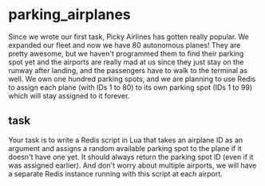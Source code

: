 # parking_airplanes
Since we wrote our first task, Picky Airlines has gotten really popular. We expanded our fleet
and now we have 80 autonomous planes! They are pretty awesome, but we haven't
programmed them to find their parking spot yet and the airports are really mad at us since they
just stay on the runway after landing, and the passengers have to walk to the terminal as well.
We own one hundred parking spots, and we are planning to use Redis to assign each plane
(with IDs 1 to 80) to its own parking spot (IDs 1 to 99) which will stay assigned to it forever.
## task
Your task is to write a Redis script in Lua that takes an airplane ID as an argument and assigns
a random available parking spot to the plane if it doesn't have one yet. It should always return
the parking spot ID (even if it was assigned earlier). And don't worry about multiple airports, we will have a separate Redis instance running with this script at each airport.
